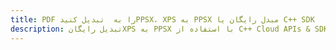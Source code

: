 ---title: PDF را به  تبدیل کنیدPPSX، XPS به PPSX مبدل رایگان یا C++ SDKdescription: تبدیل رایگانXPS به PPSX با استفاده از C++ Cloud APIs & SDK همچنین اسناد PDF را در Cloud ایجاد، ویرایش و رندر کنید.---